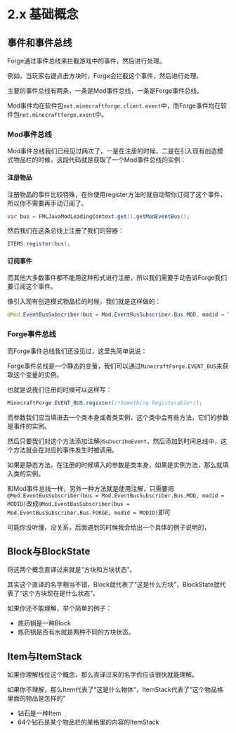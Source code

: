 # 2.x 基础概念
## 事件和事件总线
Forge通过事件总线来拦截游戏中的事件，然后进行处理。

例如，当玩家右键点击方块时，Forge会拦截这个事件，然后进行处理。

主要的事件总线有两条，一条是Mod事件总线，一条是Forge事件总线。

Mod事件均在软件包`net.minecraftforge.client.event`中，而Forge事件均在软件包`net.minecraftforge.event`中。

### Mod事件总线
Mod事件总线我们已经见过两次了，一是在注册的时候，二是在引入现有创造模式物品栏的时候，这段代码就是获取了一个Mod事件总线的实例：

#### 注册物品
注册物品的事件比较特殊，在你使用register方法时就自动帮你订阅了这个事件，所以你不需要再手动订阅了。

```java
var bus = FMLJavaModLoadingContext.get().getModEventBus();
```

然后我们在这条总线上注册了我们的容器：

```java
ITEMS.register(bus);
```

#### 订阅事件
而其他大多数事件都不能用这种形式进行注册，所以我们需要手动告诉Forge我们要订阅这个事件。

像引入现有创造模式物品栏的时候，我们就是这样做的：
```java
@Mod.EventBusSubscriber(bus = Mod.EventBusSubscriber.Bus.MOD, modid = Thirst.MOD_ID)

```

### Forge事件总线
而Forge事件总线我们还没见过，这里先简单说说：

Forge事件总线是一个静态的变量，我们可以通过`MinecraftForge.EVENT_BUS`来获取这个变量的实例。

也就是说我们注册的时候可以这样写：
```java
MinecraftForge.EVENT_BUS.register(/*Something Registerable*/);
```

而参数我们应当填进去一个类本身或者类实例，这个类中会有些方法，它们的参数是事件的实例。

然后只要我们对这个方法添加注解`@SubscribeEvent`，然后添加到时间总线中，这个方法就会在对应的事件发生时被调用。

如果是静态方法，在注册的时候填入的参数是类本身，如果是实例方法，那么就填入类的实例。

和Mod事件总线一样，另外一种方法就是使用注解，只需要把`@Mod.EventBusSubscriber(bus = Mod.EventBusSubscriber.Bus.MOD, modid = MODID)`改成`@Mod.EventBusSubscriber(bus = Mod.EventBusSubscriber.Bus.FORGE, modid = MODID)`即可

可能你没听懂，没关系，后面遇到的时候我会给出一个具体的例子说明的，

## Block与BlockState

将这两个概念直译过来就是“方块和方块状态”。

其实这个直译的名字相当不错，Block就代表了“这是什么方块”，BlockState就代表了“这个方块现在是什么状态”。

如果你还不能理解，举个简单的例子：

- 炼药锅是一种Block
- 炼药锅是否有水就是两种不同的方块状态。

## Item与ItemStack

如果你理解栈位这个概念，那么直译过来的名字你应该很快就能理解。

如果你不理解，那么Item代表了“这是什么物体”，ItemStack代表了“这个物品格里面的物品是怎样的”

- 钻石是一种Item
- 64个钻石是某个物品栏的某格里的内容的ItemStack
